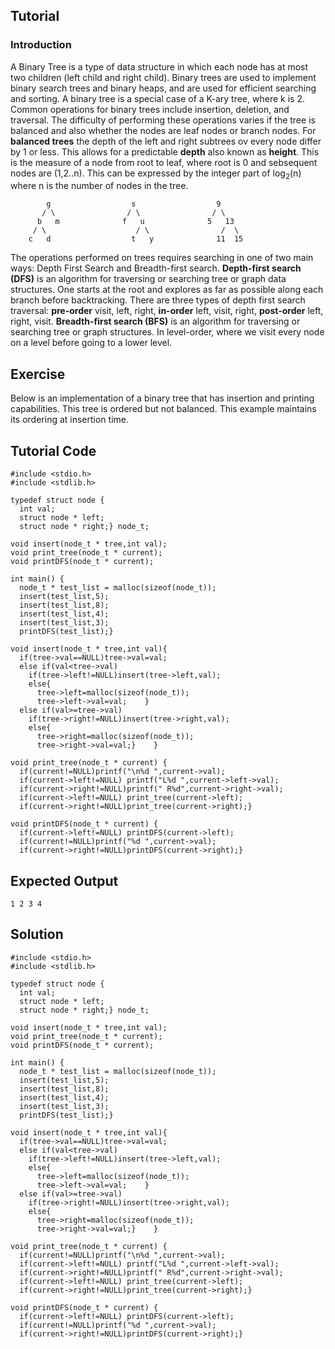 Tutorial
--------

### Introduction

A Binary Tree is a type of data structure in which each node has at most two children (left child and right child). Binary trees are used to implement binary search trees and binary heaps, and are used for efficient searching and sorting. A binary tree is a special case of a K-ary tree, where k is 2. Common operations for binary trees include insertion, deletion, and traversal. The difficulty of performing these operations varies if the tree is balanced and also whether the nodes are leaf nodes or branch nodes. For **balanced trees** the depth of the left and right subtrees ov every node differ by 1 or less. This allows for a predictable **depth** also known as **height**. This is the measure of a node from root to leaf, where root is 0 and sebsequent nodes are (1,2..n). This can be expressed by the integer part of log<sub>2</sub>(n) where n is the number of nodes in the tree.

            g                  s                  9
           / \                / \                / \
          b   m              f   u              5   13
         / \                    / \                /  \
        c   d                  t   y              11  15

The operations performed on trees requires searching in one of two main ways: Depth First Search and Breadth-first search. **Depth-first search (DFS)** is an algorithm for traversing or searching tree or graph data structures. One starts at the root and explores as far as possible along each branch before backtracking. There are three types of depth first search traversal: **pre-order** visit, left, right, **in-order** left, visit, right, **post-order** left, right, visit. **Breadth-first search (BFS)** is an algorithm for traversing or searching tree or graph structures. In level-order, where we visit every node on a level before going to a lower level.<br>


Exercise
--------

Below is an implementation of a binary tree that has insertion and printing capabilities. This tree is ordered but not balanced. This example maintains its ordering at insertion time.


Tutorial Code
-------------

    #include <stdio.h>
    #include <stdlib.h>

    typedef struct node {
      int val;
      struct node * left;
      struct node * right;} node_t;

    void insert(node_t * tree,int val);
    void print_tree(node_t * current);
    void printDFS(node_t * current);

    int main() {
      node_t * test_list = malloc(sizeof(node_t));
      insert(test_list,5);
      insert(test_list,8);
      insert(test_list,4);
      insert(test_list,3);
      printDFS(test_list);}

    void insert(node_t * tree,int val){
      if(tree->val==NULL)tree->val=val;
      else if(val<tree->val)
        if(tree->left!=NULL)insert(tree->left,val);
        else{
          tree->left=malloc(sizeof(node_t));
          tree->left->val=val;    }
      else if(val>=tree->val)
        if(tree->right!=NULL)insert(tree->right,val);
        else{
          tree->right=malloc(sizeof(node_t));
          tree->right->val=val;}    }

    void print_tree(node_t * current) {
      if(current!=NULL)printf("\n%d ",current->val);
      if(current->left!=NULL) printf("L%d ",current->left->val);
      if(current->right!=NULL)printf(" R%d",current->right->val);
      if(current->left!=NULL) print_tree(current->left);
      if(current->right!=NULL)print_tree(current->right);}

    void printDFS(node_t * current) {
      if(current->left!=NULL) printDFS(current->left);
      if(current!=NULL)printf("%d ",current->val);
      if(current->right!=NULL)printDFS(current->right);}

Expected Output
---------------

    1 2 3 4

Solution
--------

    #include <stdio.h>
    #include <stdlib.h>

    typedef struct node {
      int val;
      struct node * left;
      struct node * right;} node_t;

    void insert(node_t * tree,int val);
    void print_tree(node_t * current);
    void printDFS(node_t * current);

    int main() {
      node_t * test_list = malloc(sizeof(node_t));
      insert(test_list,5);
      insert(test_list,8);
      insert(test_list,4);
      insert(test_list,3);
      printDFS(test_list);}

    void insert(node_t * tree,int val){
      if(tree->val==NULL)tree->val=val;
      else if(val<tree->val)
        if(tree->left!=NULL)insert(tree->left,val);
        else{
          tree->left=malloc(sizeof(node_t));
          tree->left->val=val;    }
      else if(val>=tree->val)
        if(tree->right!=NULL)insert(tree->right,val);
        else{
          tree->right=malloc(sizeof(node_t));
          tree->right->val=val;}    }

    void print_tree(node_t * current) {
      if(current!=NULL)printf("\n%d ",current->val);
      if(current->left!=NULL) printf("L%d ",current->left->val);
      if(current->right!=NULL)printf(" R%d",current->right->val);
      if(current->left!=NULL) print_tree(current->left);
      if(current->right!=NULL)print_tree(current->right);}

    void printDFS(node_t * current) {
      if(current->left!=NULL) printDFS(current->left);
      if(current!=NULL)printf("%d ",current->val);
      if(current->right!=NULL)printDFS(current->right);}
